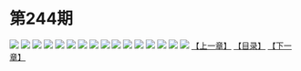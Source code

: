 # 第244期
![](https://mao.mhtupian.com/uploads/img/7563/230097/manhua_12_20160414_2016041409083447699.jpg)
![](https://mao.mhtupian.com/uploads/img/7563/230097/manhua_12_20160414_2016041409085082660.jpg)
![](https://mao.mhtupian.com/uploads/img/7563/230097/manhua_12_20160414_2016041409090540140.jpg)
![](https://mao.mhtupian.com/uploads/img/7563/230097/manhua_12_20160414_2016041409091733488.jpg)
![](https://mao.mhtupian.com/uploads/img/7563/230097/manhua_12_20160414_2016041409093337001.jpg)
![](https://mao.mhtupian.com/uploads/img/7563/230097/manhua_12_20160414_2016041409094638874.jpg)
![](https://mao.mhtupian.com/uploads/img/7563/230097/manhua_12_20160414_2016041409100248597.jpg)
![](https://mao.mhtupian.com/uploads/img/7563/230097/manhua_12_20160414_2016041409101769817.jpg)
![](https://mao.mhtupian.com/uploads/img/7563/230097/manhua_12_20160414_2016041409103256620.jpg)
![](https://mao.mhtupian.com/uploads/img/7563/230097/manhua_12_20160414_2016041409104678955.jpg)
![](https://mao.mhtupian.com/uploads/img/7563/230097/manhua_12_20160414_2016041409110094179.jpg)
![](https://mao.mhtupian.com/uploads/img/7563/230097/manhua_12_20160414_2016041409111258647.jpg)
![](https://mao.mhtupian.com/uploads/img/7563/230097/manhua_12_20160414_2016041409112570790.jpg)
![](https://mao.mhtupian.com/uploads/img/7563/230097/manhua_12_20160414_2016041409113931126.jpg)
![](https://mao.mhtupian.com/uploads/img/7563/230097/manhua_12_20160414_2016041409115127462.jpg)
![](https://mao.mhtupian.com/uploads/img/7563/230097/manhua_12_20160414_2016041409120223636.jpg)
[【上一章】](./39.md)
[【目录】](./READMD.md)
[【下一章】](./41.md)
